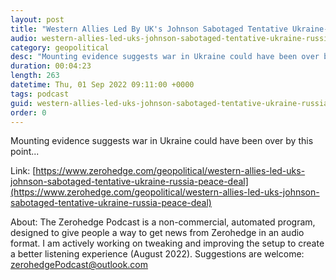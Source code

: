 ```yaml
---
layout: post
title: "Western Allies Led By UK's Johnson Sabotaged Tentative Ukraine-Russia Peace Deal... In April"
audio: western-allies-led-uks-johnson-sabotaged-tentative-ukraine-russia-peace-deal-1
category: geopolitical
desc: "Mounting evidence suggests war in Ukraine could have been over by this point..."
duration: 00:04:23
length: 263
datetime: Thu, 01 Sep 2022 09:11:00 +0000
tags: podcast
guid: western-allies-led-uks-johnson-sabotaged-tentative-ukraine-russia-peace-deal-0
order: 0
---
```

Mounting evidence suggests war in Ukraine could have been over by this point...

Link: [https://www.zerohedge.com/geopolitical/western-allies-led-uks-johnson-sabotaged-tentative-ukraine-russia-peace-deal](https://www.zerohedge.com/geopolitical/western-allies-led-uks-johnson-sabotaged-tentative-ukraine-russia-peace-deal)

About: The Zerohedge Podcast is a non-commercial, automated program, designed to give people a way to get news from Zerohedge in an audio format.  I am actively working on tweaking and improving the setup to create a better listening experience (August 2022).  Suggestions are welcome: [zerohedgePodcast@outlook.com](mailto:zerohedgePodcast@outlook.com)